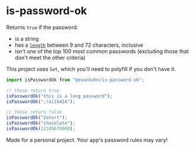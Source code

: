 # is-password-ok

Returns `true` if the password:

- is a string
- has a [`length`](https://developer.mozilla.org/en-US/docs/Web/JavaScript/Reference/Global_Objects/String/length) between 9 and 72 characters, inclusive
- isn't one of the top 100 most common passwords (excluding those that don't meet the other criteria)

This project uses `Set`, which you'll need to polyfill if you don't have it.

```js
import isPasswordOk from "@evanhahn/is-password-ok";

// these return true
isPasswordOk("this is a long password");
isPasswordOk(";(a[{k4IA");

// these return false
isPasswordOk("2short");
isPasswordOk("chocolate");
isPasswordOk(12345678900);
```

Made for a personal project. Your app's password rules may vary!
